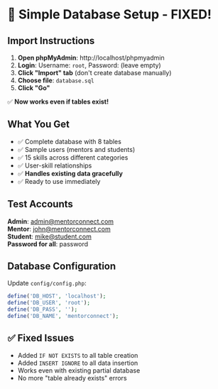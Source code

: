 # 🚀 Simple Database Setup - FIXED!

## Import Instructions

1. **Open phpMyAdmin**: http://localhost/phpmyadmin
2. **Login**: Username: `root`, Password: (leave empty)
3. **Click "Import" tab** (don't create database manually)
4. **Choose file**: `database.sql`
5. **Click "Go"**

✅ **Now works even if tables exist!**

## What You Get

- ✅ Complete database with 8 tables
- ✅ Sample users (mentors and students)
- ✅ 15 skills across different categories
- ✅ User-skill relationships
- ✅ **Handles existing data gracefully**
- ✅ Ready to use immediately

## Test Accounts

**Admin**: admin@mentorconnect.com  
**Mentor**: john@mentorconnect.com  
**Student**: mike@student.com  
**Password for all**: password

## Database Configuration

Update `config/config.php`:
```php
define('DB_HOST', 'localhost');
define('DB_USER', 'root');
define('DB_PASS', '');
define('DB_NAME', 'mentorconnect');
```

## ✅ Fixed Issues

- Added `IF NOT EXISTS` to all table creation
- Added `INSERT IGNORE` to all data insertion
- Works even with existing partial database
- No more "table already exists" errors
